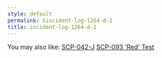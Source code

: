 ```yaml
---
style: default
permalink: Xincident-log-1264-d-2
title: incident-log-1264-d-2
---
```

You may also like:
[SCP-042-J](http://scp-wiki.net/scp-042-j)
[SCP-093 'Red' Test](http://scp-wiki.net/scp-093-red-test)